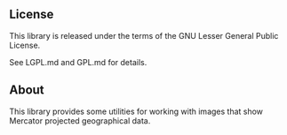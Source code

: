 ## License

This library is released under the terms of the GNU Lesser General Public
License.

See LGPL.md and GPL.md for details.

## About

This library provides some utilities for working with images that show
Mercator projected geographical data.
